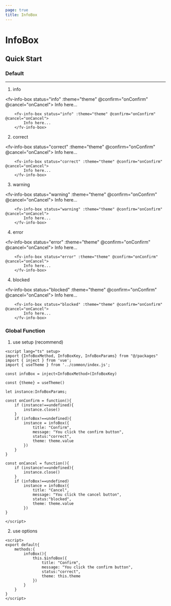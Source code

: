 ```yaml
---
page: true
title: InfoBox
--- 
```


<script lang="ts" setup>
import {InfoBoxMethod, InfoBoxKey, InfoBoxParams} from "@/packages"
import { inject } from 'vue'; 
import { useTheme } from '../common/index.js'; 

const infoBox = inject<InfoBoxMethod>(InfoBoxKey)

const {theme} = useTheme()

let instance:InfoBoxParams;

const onConfirm = function(){
    if (instance!==undefined){
        instance.close()
    }
    if (infoBox!==undefined){
        instance = infoBox({
            title: "Confirm",
            message: "You click the confirm button",
            status:"correct",
            theme: theme.value
        })
    }
}

const onCancel = function(){
    if (instance!==undefined){
        instance.close()
    }
    if (infoBox!==undefined)
        instance = infoBox({
            title: "Cancel",
            message: "You click the cancel button",
            status:"blocked",
            theme: theme.value
        })
}

</script>

# InfoBox

## Quick Start

### Default

---

1. info

<fv-info-box status="info" :theme="theme" @confirm="onConfirm" @cancel="onCancel">
    Info here...
</fv-info-box>

```vue-html
    <fv-info-box status="info" :theme="theme" @confirm="onConfirm" @cancel="onCancel">
        Info here...
    </fv-info-box>
```

2. correct

<fv-info-box status="correct" :theme="theme" @confirm="onConfirm" @cancel="onCancel">
    Info here...
</fv-info-box>

```vue-html
    <fv-info-box status="correct" :theme="theme" @confirm="onConfirm" @cancel="onCancel">
        Info here...
    </fv-info-box>
```

3. warning

<fv-info-box status="warning" :theme="theme" @confirm="onConfirm" @cancel="onCancel">
    Info here...
</fv-info-box>

```vue-html
    <fv-info-box status="warning" :theme="theme" @confirm="onConfirm" @cancel="onCancel">
        Info here...
    </fv-info-box>
```

4. error

<fv-info-box status="error" :theme="theme" @confirm="onConfirm" @cancel="onCancel">
    Info here...
</fv-info-box>

```vue-html
    <fv-info-box status="error" :theme="theme" @confirm="onConfirm" @cancel="onCancel">
        Info here...
    </fv-info-box>
```

4. blocked

<fv-info-box status="blocked" :theme="theme" @confirm="onConfirm" @cancel="onCancel">
    Info here...
</fv-info-box>

```vue-html
    <fv-info-box status="blocked" :theme="theme" @confirm="onConfirm" @cancel="onCancel">
        Info here...
    </fv-info-box>
```

### Global Function
1. use setup (recommend)

```vue
<script lang="ts" setup>
import {InfoBoxMethod, InfoBoxKey, InfoBoxParams} from "@/packages"
import { inject } from 'vue'; 
import { useTheme } from '../common/index.js'; 

const infoBox = inject<InfoBoxMethod>(InfoBoxKey)

const {theme} = useTheme()

let instance:InfoBoxParams;

const onConfirm = function(){
    if (instance!==undefined){
        instance.close()
    }
    if (infoBox!==undefined){
        instance = infoBox({
            title: "Confirm",
            message: "You click the confirm button",
            status:"correct",
            theme: theme.value
        })
    }
}

const onCancel = function(){
    if (instance!==undefined){
        instance.close()
    }
    if (infoBox!==undefined)
        instance = infoBox({
            title: "Cancel",
            message: "You click the cancel button",
            status:"blocked",
            theme: theme.value
        })
}

</script>
```

2. use options

```vue
<script>
export default{
    methods:{
        infoBox(){
            this.$infoBox({
                title: "Confirm",
                message: "You click the confirm button",
                status:"correct",
                theme: this.theme
            })
        }
    }
}
</script>
```


<!--@include: ./properties.md-->

<!--@include: ./emits.md-->
